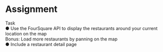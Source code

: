 # Assignment

Task <br /> 
● Use the FourSquare API to display the restaurants around your current location on the map <br /> 
  Bonus: Load more restaurants by panning on the map <br /> 
● Include a restaurant detail page <br /> 
